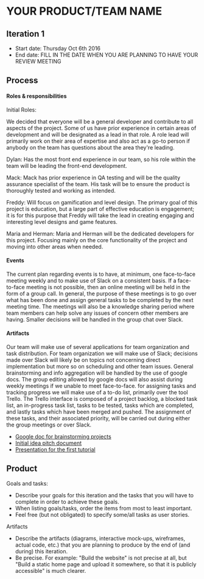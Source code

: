 # YOUR PRODUCT/TEAM NAME

## Iteration 1

 * Start date: Thursday Oct 6th 2016
 * End date: FILL IN THE DATE WHEN YOU ARE PLANNING TO HAVE YOUR REVIEW MEETING

## Process


#### Roles & responsibilities

Initial Roles:

We decided that everyone will be a general developer and contribute to all aspects of the project. Some of us have prior experience in certain areas of development and will be designated as a lead in that role. A role lead will primarily work on their area of expertise and also act as a go-to person if anybody on the team has questions about the area they're leading.

Dylan: Has the most front end experience in our team, so his role within the team will be leading the front-end development.

Mack: Mack has prior experience in QA testing and will be the quality assurance specialist of the team. His task will be to ensure the product is thoroughly tested and working as intended.

Freddy: Will focus on gamification and level design. The primary goal of this project is education, but a large part of effective education is engagement; it is for this purpose that Freddy will take the lead in creating engaging and interesting level designs and game features.

Maria and Herman: Maria and Herman will be the dedicated developers for this project. Focusing mainly on the core functionality of the project and moving into other areas when needed.

#### Events

The current plan regarding events is to have, at minimum, one face-to-face meeting weekly and to make use of Slack on a consistent basis. If a face-to-face meeting is not possible, then an online meeting will be held in the form of a group call. In general, the purpose of these meetings is to go over what has been done and assign general tasks to be completed by the next meeting time. The meetings will also be a knowledge sharing period where team members can help solve any issues of concern other members are having. Smaller decisions will be handled in the group chat over Slack.
 
#### Artifacts

Our team will make use of several applications for team organization and task distribution. For team organization we will make use of Slack; decisions made over Slack will likely be on topics not concerning direct implementation  but more so on scheduling and other team issues. General brainstorming and info aggregation will be handled by the use of google docs.  The group editing allowed by google docs will also assist during weekly meetings if we unable to meet face-to-face. for assigning tasks  and tracking progress we will make use of a to-do list, primarily over the tool Trello. The Trello interface is composed of a project backlog, a blocked task list, an in-progress task list, tasks to be tested, tasks which are completed, and lastly tasks which have been merged and pushed. The assignment of these tasks, and their associated priority, will be carried out during either the group meetings or over Slack.

* [Google doc for brainstorming projects](https://docs.google.com/document/d/1tk2mM-Xtwt5FsJttGMynXladwTwrXXg8JyssoEF-3R4)
* [Initial idea pitch document](https://docs.google.com/document/d/1ZudBNRvR8-_ENPn0iIKP1kgpEqE3eHTR9S8XgofgTZ0)
* [Presentation for the first tutorial](https://docs.google.com/presentation/d/11heSnry-yuDU1Bd7YDkrXR6Lu127vbpL4n35MP0dL-g)

## Product

Goals and tasks:

* Describe your goals for this iteration and the tasks that you will have to complete in order to achieve these goals.
* When listing goals/tasks, order the items from most to least important.
* Feel free (but not obligated) to specify some/all tasks as user stories.

Artifacts

* Describe the artifacts (diagrams, interactive mock-ups, wireframes, actual code, etc.) that you are planning to produce by the end of (and during) this iteration.
* Be precise. For example: "Build the website" is not precise at all, but "Build a static home page and upload it somewhere, so that it is publicly accessible" is much clearer.
